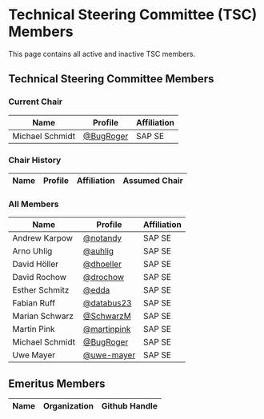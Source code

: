 # Technical Steering Committee (TSC) Members 

This page contains all active and inactive TSC members.

## Technical Steering Committee Members

### Current Chair
| Name            | Profile                                         | Affiliation    |
|-----------------|-------------------------------------------------|----------------|
| Michael Schmidt | [@BugRoger](https://github.com/BugRoger)        | SAP SE         | 

### Chair History

| Name           | Profile                                    | Affiliation | Assumed Chair |
|----------------|--------------------------------------------|-------------|---------------|


### All Members

| Name             | Profile                                      | Affiliation |
|------------------|----------------------------------------------|-------------|
| Andrew Karpow    | [@notandy](https://github.com/notandy)       | SAP SE      |
| Arno Uhlig       | [@auhlig](https://github.com/auhlig)         | SAP SE      |
| David Höller     | [@dhoeller](https://github.com/dhoeller)     | SAP SE      |
| David Rochow     | [@drochow](https://github.com/drochow)       | SAP SE      |
| Esther Schmitz   | [@edda](https://github.com/edda)             | SAP SE      |
| Fabian Ruff      | [@databus23](https://github.com/databus23)   | SAP SE      |
| Marian Schwarz   | [@SchwarzM](https://github.com/SchwarzM)     | SAP SE      |
| Martin Pink      | [@martinpink](https://github.com/martinpink) | SAP SE      |
| Michael Schmidt  | [@BugRoger](https://github.com/BugRoger)     | SAP SE      |
| Uwe Mayer        | [@uwe-mayer](https://github.com/uwe-mayer)   | SAP SE      |


## Emeritus Members
| Name | Organization | Github Handle |
| ---- | ------------ | --------- |

